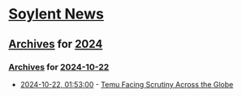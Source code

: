 # [Soylent News](../../../README.md)

## [Archives](../../index.md) for [2024](../index.md)

### [Archives](../../index.md) for [2024-10-22](index.md)

* [2024-10-22, 01:53:00](https://soylentnews.org/article.pl?sid=24/10/20/2146222&from=rss) - [Temu Facing Scrutiny Across the Globe](https://soylentnews.org/article.pl?sid=24/10/20/2146222&from=rss)
